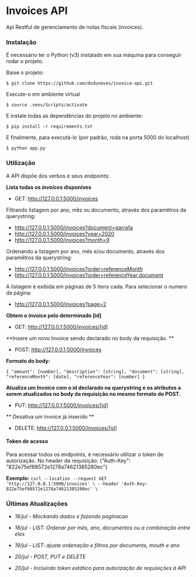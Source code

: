 # Invoices API

Api Restful de gerenciamento de notas fiscais (invoices).

### Instalação
É necessário ter o Python (v3) instalado em sua máquina para conseguir rodar o projeto.

Baixe o projeto:

`$ git clone https://github.com/doduneves/invoice-api.git`

Execute-o em ambiente virtual

`$ source .venv/Scripts/activate`

E instale todas as dependências do projeto no ambiente:

`$ pip install -r requirements.txt`

E finalmente, para executá-lo (por padrão, roda na porta 5000 do localhost)

`$ python app.py`

### Utilização

A API dispôe dos verbos e seus endpoints: 

**Lista todas os *invoices* disponíves**
- GET: http://127.0.0.1:5000/invoices

Filtrando listagem por ano, mês ou documento, através dos paramêtros da querystring:
- http://127.0.0.1:5000/invoices?document=garrafa
- http://127.0.0.1:5000/invoices?year=2020
- http://127.0.0.1:5000/invoices?month=9

Ordenando a listagem por ano, mês e/ou documento, através dos paramêtros da querystring:
- http://127.0.0.1:5000/invoices?order=referenceMonth
- http://127.0.0.1:5000/invoices?order=referenceYear,document

A listagem é exibida em páginas de 5 itens cada. Para selecionar o numero da página:
- http://127.0.0.1:5000/invoices?page=2


**Obtem o invoice pelo determinado [id]**

- GET: http://127.0.0.1:5000/invoices/[id]

**Insere um novo Invoice sendo declarado no body da requisição. **

- POST: http://127.0.0.1:5000/invoices

**Formato do body:**

`{
  "amount": [number],
  "description": [string],
  "document": [string],
  "referenceMonth": [date],
  "referenceYear": [number]
}`

**Atualiza um Invoice com o id declarado na querystring e os atributos a serem atualizados no body da requisição no mesmo formato do POST.**

- PUT: http://127.0.0.1:5000/invoices/[id]

** Desativa um invoice já inserido **

- DELETE: http://127.0.0.1:5000/invoices/[id]


#### Token de acesso
Para acessar todos os endpoints, é necessário utilizar o token de autorização.
No header da requisição: {"Auth-Key": "822e75ef88572e1278a74621385280ec"}

**Exemplo:**
`curl --location --request GET 'http://127.0.0.1:5000/invoices' \
--header 'Auth-Key: 822e75ef88572e1278a74621385280ec' \`

### Últimas Atualizações

- *18/jul - Mockando dados e fazendo paginacao*

- *18/jul - LIST: Ordenar por mês, ano, documentos ou a combinação entre eles*

- *19/jul - LIST: ajuste ordenação e filtros por documents, mouth e ano*

- *20/jul - POST, PUT e DELETE*

- *20/jul - Incluindo token estático para autorização de requisições à API*

